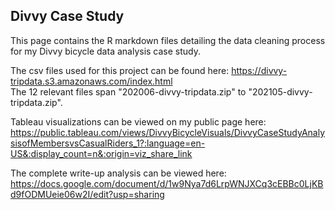 ## Divvy Case Study
This page contains the R markdown files detailing the data cleaning process for my Divvy bicycle data analysis case study.  

The csv files used for this project can be found here: https://divvy-tripdata.s3.amazonaws.com/index.html  
The 12 relevant files span "202006-divvy-tripdata.zip" to "202105-divvy-tripdata.zip".

Tableau visualizations can be viewed on my public page here: 
https://public.tableau.com/views/DivvyBicycleVisuals/DivvyCaseStudyAnalysisofMembersvsCasualRiders_1?:language=en-US&:display_count=n&:origin=viz_share_link

The complete write-up analysis can be viewed here: https://docs.google.com/document/d/1w9Nya7d6LrpWNJXCq3cEBBc0LjKBd9fODMUeie06w2I/edit?usp=sharing   
